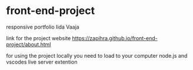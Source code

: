 # front-end-project
responsive portfolio Iida Vaaja

link for the project website https://zapihra.github.io/front-end-project/about.html

for using the project locally you need to load to your computer node.js and vscodes live server extention
